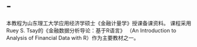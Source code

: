 # -
本教程为山东理工大学应用经济学硕士《金融计量学》授课备课资料。 课程采用Ruey S. Tsay的《金融数据分析导论：基于R语言》 （An Introduction to Analysis of Financial Data with R）作为主要教材之一。
